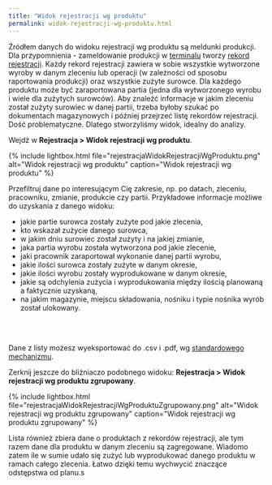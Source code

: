 ```yaml
---
title: "Widok rejestracji wg produktu"
permalink: widok-rejestracji-wg-produktu.html
---
```


Źródłem danych do widoku rejestracji wg produktu są meldunki produkcji. Dla przypomnienia - zameldowanie produkcji w [terminalu](/terminal) tworzy [rekord rejestracji](/rejestracja-produkcji). Każdy rekord rejestracji zawiera w sobie wszystkie wytworzone wyroby w danym zleceniu lub operacji (w zależności od sposobu raportowania produkcji) oraz wszystkie zużyte surowce. Dla każdego produktu może być zaraportowana partia (jedna dla wytworzonego wyrobu i wiele dla zużytych surowców). Aby znaleźć informacje w jakim zleceniu został zużyty surowiec w danej partii, trzeba byłoby szukać po dokumentach magazynowych i później przejrzeć listę rekordów rejestracji. Dość problematyczne. Dlatego stworzyliśmy widok, idealny do analizy.

Wejdź w **Rejestracja > Widok rejestracji wg produktu**. 

{% include lightbox.html file="rejestracjaWidokRejestracjiWgProduktu.png" alt="Widok rejestracji wg produktu" caption="Widok rejestracji wg produktu" %}

Przefiltruj dane po interesującym Cię zakresie, np. po datach, zleceniu, pracowniku, zmianie, produkcie czy partii. Przykładowe informacje możliwe do uzyskania z danego widoku:
- jakie partie surowca zostały zużyte pod jakie zlecenia,
- kto wskazał zużycie danego surowca,
- w jakim dniu surowiec został zużyty i na jakiej zmianie,
- jaka partia wyrobu została wytworzona pod jakie zlecenie,
- jaki pracownik zaraportował wykonanie danej partii wyrobu,
- jakie ilości surowca zostały zużyte w danym okresie,
- jakie ilości wyrobu zostały wyprodukowane w danym okresie,
- jakie są odchylenia zużycia i wyprodukowania między ilością planowaną a faktycznie uzyskaną,
- na jakim magazynie, miejscu składowania, nośniku i typie nośnika wyrób został ulokowany.

<br/>
<br/>

Dane z listy możesz wyeksportować do .csv i .pdf, wg [standardowego mechanizmu](/eksport-danych).

Zerknij jeszcze do bliźniaczo podobnego widoku: **Rejestracja > Widok rejestracji wg produktu zgrupowany**. 

{% include lightbox.html file="rejestracjaWidokRejestracjiWgProduktuZgrupowany.png" alt="Widok rejestracji wg produktu zgrupowany" caption="Widok rejestracji wg produktu zgrupowany" %}

Lista również zbiera dane o produktach z rekordów rejestracji, ale tym razem dane dla produktu w danym zleceniu są zagregowane. Wiadomo zatem ile w sumie udało się zużyć lub wyprodukować danego produktu w ramach całego zlecenia. Łatwo dzięki temu wychwycić znaczące odstępstwa od planu.s